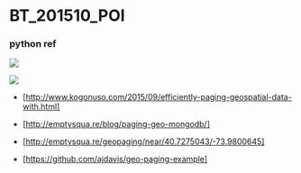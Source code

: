 # BT_201510_POI


### python ref

![](http://webcodegeeks.javacodegeeks.netdna-cdn.com/wp-content/uploads/2014/11/sidewalk-cafes-table.jpg)

![](http://webcodegeeks.javacodegeeks.netdna-cdn.com/wp-content/uploads/2014/11/sidewalk-cafes-screenshot.jpg)

* [http://www.kogonuso.com/2015/09/efficiently-paging-geospatial-data-with.html]

* [http://emptysqua.re/blog/paging-geo-mongodb/]

* [http://emptysqua.re/geopaging/near/40.7275043/-73.9800645]

* [https://github.com/ajdavis/geo-paging-example]
